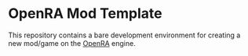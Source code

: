 # OpenRA Mod Template

This repository contains a bare development environment for creating a new mod/game on the [OpenRA](https://github.com/OpenRA/OpenRA) engine.
